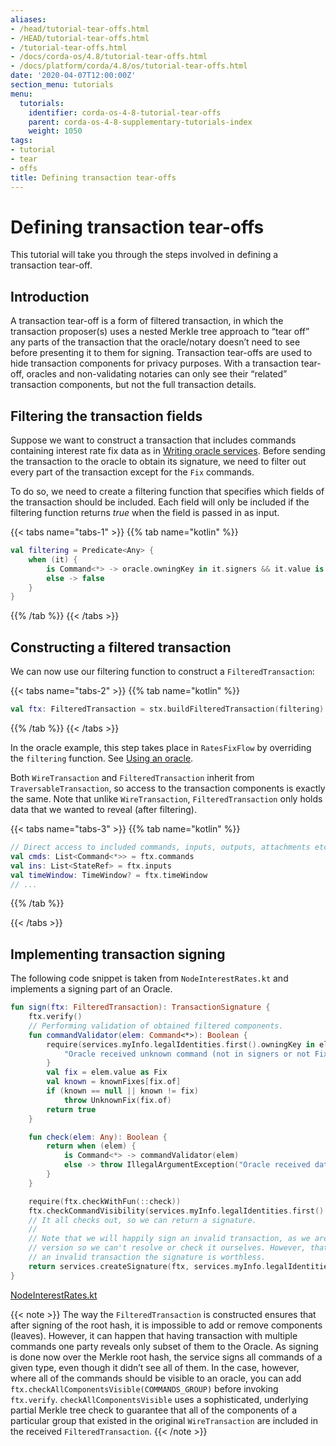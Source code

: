 ```yaml
---
aliases:
- /head/tutorial-tear-offs.html
- /HEAD/tutorial-tear-offs.html
- /tutorial-tear-offs.html
- /docs/corda-os/4.8/tutorial-tear-offs.html
- /docs/platform/corda/4.8/os/tutorial-tear-offs.html
date: '2020-04-07T12:00:00Z'
section_menu: tutorials
menu:
  tutorials:
    identifier: corda-os-4-8-tutorial-tear-offs
    parent: corda-os-4-8-supplementary-tutorials-index
    weight: 1050
tags:
- tutorial
- tear
- offs
title: Defining transaction tear-offs
---
```


# Defining transaction tear-offs

This tutorial will take you through the steps involved in defining a transaction tear-off.

## Introduction

A transaction tear-off is a form of filtered transaction, in which the transaction proposer(s) uses a nested Merkle tree approach to “tear off” any parts of the transaction that the oracle/notary doesn’t need to see before presenting it to them for signing. Transaction tear-offs are used to hide transaction components for privacy purposes. With a transaction tear-off, oracles and non-validating notaries can only see their “related” transaction components, but not the full transaction details.

## Filtering the transaction fields

Suppose we want to construct a transaction that includes commands containing interest rate fix data as in
[Writing oracle services](oracles.md). Before sending the transaction to the oracle to obtain its signature, we need to filter out every part
of the transaction except for the `Fix` commands.

To do so, we need to create a filtering function that specifies which fields of the transaction should be included.
Each field will only be included if the filtering function returns *true* when the field is passed in as input.

{{< tabs name="tabs-1" >}}
{{% tab name="kotlin" %}}
```kotlin
val filtering = Predicate<Any> {
    when (it) {
        is Command<*> -> oracle.owningKey in it.signers && it.value is Fix
        else -> false
    }
}

```
{{% /tab %}}
{{< /tabs >}}

## Constructing a filtered transaction

We can now use our filtering function to construct a `FilteredTransaction`:

{{< tabs name="tabs-2" >}}
{{% tab name="kotlin" %}}
```kotlin
val ftx: FilteredTransaction = stx.buildFilteredTransaction(filtering)

```
{{% /tab %}}
{{< /tabs >}}

In the oracle example, this step takes place in `RatesFixFlow` by overriding the `filtering` function. See
[Using an oracle](oracles.html#using-an-oracle).

Both `WireTransaction` and `FilteredTransaction` inherit from `TraversableTransaction`, so access to the
transaction components is exactly the same. Note that unlike `WireTransaction`,
`FilteredTransaction` only holds data that we wanted to reveal (after filtering).

{{< tabs name="tabs-3" >}}
{{% tab name="kotlin" %}}
```kotlin
// Direct access to included commands, inputs, outputs, attachments etc.
val cmds: List<Command<*>> = ftx.commands
val ins: List<StateRef> = ftx.inputs
val timeWindow: TimeWindow? = ftx.timeWindow
// ...

```
{{% /tab %}}

{{< /tabs >}}

## Implementing transaction signing

The following code snippet is taken from `NodeInterestRates.kt` and implements a signing part of an Oracle.

```kotlin
fun sign(ftx: FilteredTransaction): TransactionSignature {
    ftx.verify()
    // Performing validation of obtained filtered components.
    fun commandValidator(elem: Command<*>): Boolean {
        require(services.myInfo.legalIdentities.first().owningKey in elem.signers && elem.value is Fix) {
            "Oracle received unknown command (not in signers or not Fix)."
        }
        val fix = elem.value as Fix
        val known = knownFixes[fix.of]
        if (known == null || known != fix)
            throw UnknownFix(fix.of)
        return true
    }

    fun check(elem: Any): Boolean {
        return when (elem) {
            is Command<*> -> commandValidator(elem)
            else -> throw IllegalArgumentException("Oracle received data of different type than expected.")
        }
    }

    require(ftx.checkWithFun(::check))
    ftx.checkCommandVisibility(services.myInfo.legalIdentities.first().owningKey)
    // It all checks out, so we can return a signature.
    //
    // Note that we will happily sign an invalid transaction, as we are only being presented with a filtered
    // version so we can't resolve or check it ourselves. However, that doesn't matter much, as if we sign
    // an invalid transaction the signature is worthless.
    return services.createSignature(ftx, services.myInfo.legalIdentities.first().owningKey)
}

```

[NodeInterestRates.kt](https://github.com/corda/corda/blob/release/os/4.8/samples/irs-demo/cordapp/workflows-irs/src/main/kotlin/net.corda.irs/api/NodeInterestRates.kt)

{{< note >}}
The way the `FilteredTransaction` is constructed ensures that after signing of the root hash, it is impossible to add or remove
components (leaves). However, it can happen that having transaction with multiple commands one party reveals only subset of them to the Oracle.
As signing is done now over the Merkle root hash, the service signs all commands of a given type, even though it didn’t see
all of them. In the case, however, where all of the commands should be visible to an oracle, you can add `ftx.checkAllComponentsVisible(COMMANDS_GROUP)` before invoking `ftx.verify`.
`checkAllComponentsVisible` uses a sophisticated, underlying partial Merkle tree check to guarantee that all of the components of a particular group that existed in the original `WireTransaction` are included in the received `FilteredTransaction`.
{{< /note >}}